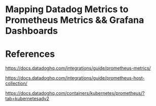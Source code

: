 # Mapping Datadog Metrics to Prometheus Metrics && Grafana Dashboards


# References 
https://docs.datadoghq.com/integrations/guide/prometheus-metrics/

https://docs.datadoghq.com/integrations/guide/prometheus-host-collection/

https://docs.datadoghq.com/containers/kubernetes/prometheus/?tab=kubernetesadv2
